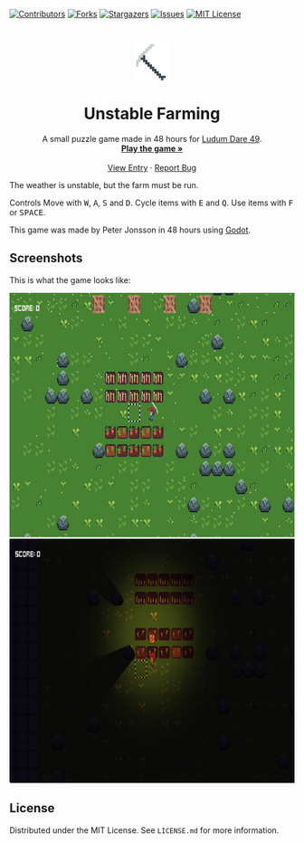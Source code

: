 <!-- PROJECT SHIELDS -->
[![Contributors][contributors-shield]][contributors-url]
[![Forks][forks-shield]][forks-url]
[![Stargazers][stars-shield]][stars-url]
[![Issues][issues-shield]][issues-url]
[![MIT License][license-shield]][license-url]


<br />
<p align="center">
  <a href="https://github.com/95jonpet/ld49">
    <img src="icon.png" alt="Logo" width="64" height="64">
  </a>

  <h1 align="center">Unstable Farming</h1>

  <p align="center">
    A small puzzle game made in 48 hours for <a href="https://ldjam.com/events/ludum-dare/49">Ludum Dare 49</a>.
    <br />
    <a href="https://digitea.itch.io/unstable-farming"><strong>Play the game »</strong></a>
    <br />
    <br />
    <a href="https://ldjam.com/events/ludum-dare/49/unstable-farming">View Entry</a>
    ·
    <a href="https://github.com/95jonpet/ld49/issues">Report Bug</a>
  </p>
</p>

The weather is unstable, but the farm must be run.

Controls
Move with <kbd>W</kbd>, <kbd>A</kbd>, <kbd>S</kbd> and <kbd>D</kbd>.
Cycle items with <kbd>E</kbd> and <kbd>Q</kbd>.
Use items with <kbd>F</kbd> or <kbd>SPACE</kbd>.

This game was made by Peter Jonsson in 48 hours using [Godot](https://godotengine.org/).

## Screenshots

This is what the game looks like:

<p align="center">
  <img src="doc/images/screenshot-day.png" alt="Screenshot" width="768" height="432">
  <br />
  <img src="doc/images/screenshot-night.png" alt="Screenshot" width="768" height="432">
</p>

## License

Distributed under the MIT License. See `LICENSE.md` for more information.


<!-- MARKDOWN LINKS & IMAGES -->
<!-- https://www.markdownguide.org/basic-syntax/#reference-style-links -->
[contributors-shield]: https://img.shields.io/github/contributors/95jonpet/ld49.svg?style=for-the-badge
[contributors-url]: https://github.com/95jonpet/ld49/graphs/contributors
[forks-shield]: https://img.shields.io/github/forks/95jonpet/ld49.svg?style=for-the-badge
[forks-url]: https://github.com/95jonpet/ld49/network/members
[stars-shield]: https://img.shields.io/github/stars/95jonpet/ld49.svg?style=for-the-badge
[stars-url]: https://github.com/95jonpet/ld49/stargazers
[issues-shield]: https://img.shields.io/github/issues/95jonpet/ld49.svg?style=for-the-badge
[issues-url]: https://github.com/95jonpet/ld49/issues
[license-shield]: https://img.shields.io/github/license/95jonpet/ld49.svg?style=for-the-badge
[license-url]: https://github.com/95jonpet/ld49/blob/master/LICENSE.txt
[linkedin-shield]: https://img.shields.io/badge/-LinkedIn-black.svg?style=for-the-badge&logo=linkedin&colorB=555